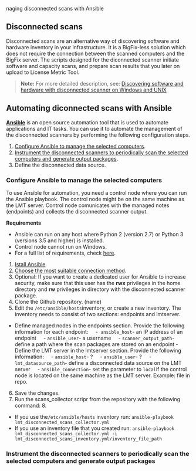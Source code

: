 naging disconnected scans with Ansible


## Disconnected scans
Disconnected scans are an alternative way of discovering software and hardware inventory in your infrastructure. It is a BigFix-less solution which does not require the connection between the scanned computers and the BigFix server. The scripts designed for the diconnected scanner initiate software and capacity scans, and prepare scan results that you later on upload to License Metric Tool.


>**Note:** For more detailed description, see: [Discovering software and hardware with disconnected scanner on Windows and UNIX](https://www.ibm.com/support/knowledgecenter/SS8JFY_9.2.0/com.ibm.lmt.doc/Inventory/planinconf/c_disc_sys_main.html)




## Automating diconnected scans with Ansible


[**Ansible**](https://docs.ansible.com/ansible/latest/index.html#about-ansible) is an open source automation tool that is used to automate applications and IT tasks. You can use it to automate the management of the disconnected scanners by performing the following configuration steps.
1. [Configure Ansible to manage the selected computers](###Configure-Ansible-to-manage-the-selected-computers).  
2. [Instrument the disconnected scanners to periodically scan the selected computers and generate output packages](###Instrument-disconnected-scanners-to-periodically-scan-the-selected-computers-and-generate-output-packages).
3. Define the disconnected data source.


### Configure Ansible to manage the selected computers 
To use Ansible for automation, you need a control node where you can run the Ansible playbook. The control node might be on the same machine as the LMT server. Control node comunicates with the managed notes (endpoints) and collects the disconnected scanner output.


**Requirements**
- Ansible can run on any host where Python 2 (version 2.7) or Python 3 (versions 3.5 and higher) is installed. 
- Control node cannot run on Windows.
- For a full list of requirements, check [here](https://docs.ansible.com/ansible/latest/installation_guide/intro_installation.html#control-node-requirements).


1. [Istall Ansible](https://docs.ansible.com/ansible/latest/installation_guide/intro_installation.html#installing-the-control-node).
2. [Choose the most suitable connection method](https://docs.ansible.com/ansible/latest/user_guide/intro_getting_started.html#remote-connection-information).
3. Optional: If you want to create a dedicated user for Ansible to increase security, make sure that this user has the **rwx** privileges in the home directory and **rw** privileges in directory with the disconnected scanner package.
4. Clone the Github repository. (name)
5. Edit the `/etc/ansible/hosts`inventory, or create a new inventory.
The inventory needs to consist of two sections: endpoints and lmtserver. 
- Define managed nodes in the endpoints section. Provide the following information for each endpoint:
    -  `ansible_host`- an IP address of an endpoint
    - `ansible_user`- a username
    - `scanner_output_path`- define a path where the scan packages are stored on an endpoint
-   Define the LMT server in the lmtserver section. Provide the following information:
    - `ansible_host`- ?
    - `ansible_user`- ?
    - `lmt_datasource_path`- define a disconnected data source on the LMT server
    - `ansible_connection`- set the parameter to `local`if the control node is located on the same machine as the LMT server.
Example: file in repo.
6. Save the changes.
7. Run the scans_collector scripr from the repository with the following command:
8. 
- If you use the`/etc/ansible/hosts` inventory run: `ansible-playbook lmt_disconnected_scans_collector.yml`
- If you use an inventory file that you created run: `ansible-playbook lmt_disconnected_scans_collector.yml -i lmt_disconnected_scans_inventory.yml/inventory_file_path`


### Instrument the disconnected scanners to periodically scan the selected computers and generate output packages




